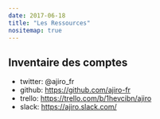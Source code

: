 ```yaml
---
date: 2017-06-18
title: "Les Ressources"
nositemap: true
---
```


## Inventaire des comptes

- twitter: @ajiro_fr
- github: https://github.com/ajiro-fr
- trello: https://trello.com/b/1hevcibn/ajiro
- slack: https://ajiro.slack.com/
